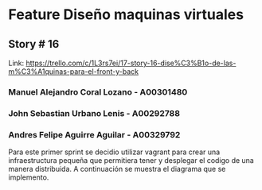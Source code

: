 # Feature Diseño maquinas virtuales #

## Story # 16 
Link: https://trello.com/c/1L3rs7ei/17-story-16-dise%C3%B1o-de-las-m%C3%A1quinas-para-el-front-y-back

### Manuel Alejandro Coral Lozano - A00301480
### John Sebastian Urbano Lenis - A00292788
### Andres Felipe Aguirre Aguilar - A00329792

Para este primer sprint se decidio utilizar vagrant para crear una infraestructura pequeña que permitiera tener y desplegar el codigo de una manera distribuida. A continuación se muestra el diagrama que se implemento.  

